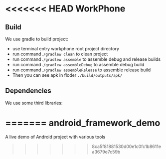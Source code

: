 <<<<<<< HEAD
WorkPhone
====================================

Build
-------------
We use gradle to build project:

- use terminal entry workphone root project directory
- run command<code>./gradlew clean</code> to clean project
- run command<code>./gradlew assemble</code> to assemble debug and release builds
- run command<code>./gradlew assembleDebug</code> to assemble debug build
- run command<code>./gradlew assembleRelease</code> to assemble release build
- Then you can see apk in floder <code>./build/outputs/apk/</code>

Dependencies
-------------
We use some third libraries:

=======
android_framework_demo
======================

A live demo of Android project with various tools
>>>>>>> 8ca5f81881530d00e1c0fc1b8611ea3679e7c59b
